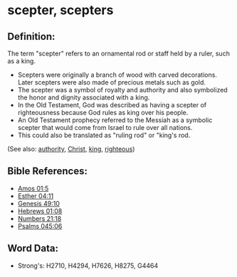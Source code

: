 # scepter, scepters #

## Definition: ##

The term "scepter" refers to an ornamental rod or staff held by a ruler, such as a king.

* Scepters were originally a branch of wood with carved decorations. Later scepters were also made of precious metals such as gold.
* The scepter was a symbol of royalty and authority and also symbolized the honor and dignity associated with a king.
* In the Old Testament, God was described as having a scepter of righteousness because God rules as king over his people.
* An Old Testament prophecy referred to the Messiah as a symbolic scepter that would come from Israel to rule over all nations.
* This could also be translated as "ruling rod" or "king's rod.

(See also: [authority](../kt/authority.md), [Christ](../kt/christ.md), [king](../other/king.md), [righteous](../kt/righteous.md))

## Bible References: ##

* [Amos 01:5](rc://en/tn/help/amo/01/5)
* [Esther 04:11](rc://en/tn/help/est/04/11)
* [Genesis 49:10](rc://en/tn/help/gen/49/10)
* [Hebrews 01:08](rc://en/tn/help/heb/01/08)
* [Numbers 21:18](rc://en/tn/help/num/21/18)
* [Psalms 045:06](rc://en/tn/help/psa/045/06)

## Word Data: ##

* Strong's: H2710, H4294, H7626, H8275, G4464
